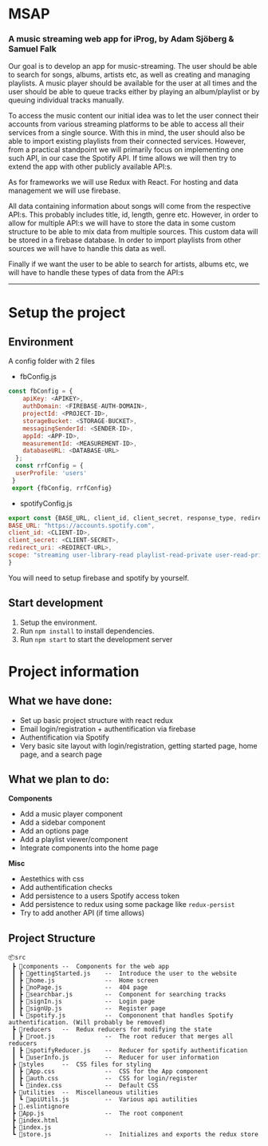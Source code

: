 # MSAP
### A music streaming web app for iProg, by Adam Sjöberg & Samuel Falk

Our goal is to develop an app for music-streaming. The user should be able to search
for songs, albums, artists etc, as well as creating and managing playlists. A music player
should be available for the user at all times and the user should be able to queue tracks
either by playing an album/playlist or by queuing individual tracks manually.

To access the music content our initial idea was to let the user connect their accounts
from various streaming platforms to be able to access all their services from a single
source. With this in mind, the user should also be able to import existing playlists from
their connected services. However, from a practical standpoint we will primarily focus
on implementing one such API, in our case the Spotify API. If time allows we will then
try to extend the app with other publicly available API:s.

As for frameworks we will use Redux with React. For hosting and data management we
will use firebase.

All data containing information about songs will come from the respective API:s. This
probably includes title, id, length, genre etc. However, in order to allow for multiple
API:s we will have to store the data in some custom structure to be able to mix data
from multiple sources. This custom data will be stored in a firebase database. In order
to import playlists from other sources we will have to handle this data as well.

Finally if we want the user to be able to search for artists, albums etc, we will have to
handle these types of data from the API:s

-------------------------
# Setup the project 
## Environment
A config folder with 2 files
- fbConfig.js 
```js
const fbConfig = {
    apiKey: <APIKEY>,
    authDomain: <FIREBASE-AUTH-DOMAIN>,
    projectId: <PROJECT-ID>,
    storageBucket: <STORAGE-BUCKET>,
    messagingSenderId: <SENDER-ID>,
    appId: <APP-ID>,
    measurementId: <MEASUREMENT-ID>,
    databaseURL: <DATABASE-URL>
  };
  const rrfConfig = {
  userProfile: 'users'
 }
 export {fbConfig, rrfConfig}
```
- spotifyConfig.js 
```js
export const {BASE_URL, client_id, client_secret, response_type, redirect_uri, scope} = {
BASE_URL: "https://accounts.spotify.com",
client_id: <CLIENT-ID>,
client_secret: <CLIENT-SECRET>,
redirect_uri: <REDIRECT-URL>,
scope: "streaming user-library-read playlist-read-private user-read-private user-modify-playback-state user-read-playback-state user-read-currently-playing user-read-email user-read-playback-position",
}
```
You will need to setup firebase and spotify by yourself.

## Start development
1. Setup the environment.
2. Run `npm install` to install dependencies.
3. Run `npm start` to start the development server

# Project information
## What we have done:

- Set up basic project structure with react redux
- Email login/registration + authentification via firebase
- Authentification via Spotify
- Very basic site layout with login/registration, getting started page, home page, and a search page


## What we plan to do:

**Components**
- Add a music player component
- Add a sidebar component
- Add an options page
- Add a playlist viewer/component
- Integrate components into the home page

**Misc**
- Aestethics with css
- Add authentification checks
- Add persistence to a users Spotify access token
- Add persistence to redux using some package like `redux-persist`
- Try to add another API (if time allows)

## Project Structure
```
📦src
 ┣ 📂components --  Components for the web app
 ┃ ┣ 📜gettingStarted.js    --  Introduce the user to the website
 ┃ ┣ 📜home.js              --  Home screen
 ┃ ┣ 📜noPage.js            --  404 page
 ┃ ┣ 📜searchbar.js         --  Component for searching tracks
 ┃ ┣ 📜signIn.js            --  Login page
 ┃ ┣ 📜signUp.js            --  Register page
 ┃ ┗ 📜spotify.js           --  Compononent that handles Spotify authentification. (Will probably be removed)
 ┣ 📂reducers   --  Redux reducers for modifying the state
 ┃ ┣ 📜root.js              --  The root reducer that merges all reducers
 ┃ ┣ 📜spotifyReducer.js    --  Reducer for spotify authentification
 ┃ ┗ 📜userInfo.js          --  Reducer for user information
 ┣ 📂styles     --  CSS files for styling
 ┃ ┣ 📜App.css              --  CSS for the App component
 ┃ ┣ 📜auth.css             --  CSS for login/register
 ┃ ┗ 📜index.css            --  Default CSS
 ┣ 📂utilities  --  Miscellaneous utilities
 ┃ ┗ 📜apiUtils.js          --  Various api autilities 
 ┣ 📜.eslintignore
 ┣ 📜App.js                 --  The root component
 ┣ 📜index.html
 ┣ 📜index.js
 ┗ 📜store.js               --  Initializes and exports the redux store
 ```